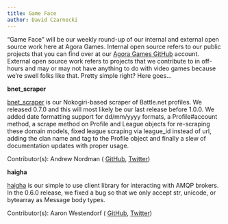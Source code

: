 ```yaml
---
title: Game Face
author: David Czarnecki
---
```

“Game Face” will be our weekly round-up of our internal and external open source work here at Agora Games. Internal open source refers to our public projects that you can find over at our [Agora Games GitHub](https://github.com/agoragames/) account. External open source work refers to projects that we contribute to in off-hours and may or may not have anything to do with video games because we’re swell folks like that. Pretty simple right? Here goes…

 **bnet_scraper**

 [bnet_scraper](https://github.com/agoragames/bnet_scraper/) is our Nokogiri-based scraper of Battle.net profiles. We released 0.7.0 and this will most likely be our last release before 1.0.0. We added date formatting support for dd/mm/yyyy formats, a Profile#account method, a scrape method on Profile and League objects for re-scraping these domain models, fixed league scraping via league_id instead of url, adding the clan name and tag to the Profile object and finally a slew of documentation updates with proper usage.

 Contributor(s): Andrew Nordman ( [GitHub](https://github.com/cadwallion), [Twitter](https://twitter.com/cadwallion))

 **haigha**

 [haigha](https://github.com/agoragames/haigha) is our simple to use client library for interacting with AMQP brokers. In the 0.6.0 release, we fixed a bug so that we only accept str, unicode, or bytearray as Message body types.

 Contributor(s): Aaron Westendorf ( [GitHub](https://github.com/awestendorf/), [Twitter](https://twitter.com/WashUffize))
